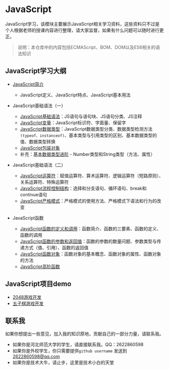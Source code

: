 # JavaScript

JavaScript学习，该模块主要展示JavaScript相关学习资料，这些资料只不过是个人根据老师的授课内容进行整理，请大家监督，如果有什么问题可以随时进行更正。

> 说明：本仓库中的内容包括ECMAScript、BOM、DOM以及ES6相关的语法知识

## JavaScript学习大纲

+ [JavaScript简介](https://github.com/fuziwang/JavaScript/blob/master/docs/01%20JavaScript%20introduction.md)
  + JavaScript定义、JavaScript特点、JavaScript基本用法


+ JavaScript基础语法（一）
  + [JavaScript基础语法](https://github.com/fuziwang/JavaScript/blob/master/docs/02%20JavaScript%20basic.md#javascript%E5%9F%BA%E7%A1%80%E8%AF%AD%E6%B3%95)：JS语句与语句块、JS语句分类、JS注释
  + [JavaScript变量](https://github.com/fuziwang/JavaScript/blob/master/docs/02%20JavaScript%20basic.md#javascript%E5%8F%98%E9%87%8F)：JavaScript标识符、字面量、保留字
  + [JavaScript数据类型](https://github.com/fuziwang/JavaScript/blob/master/docs/02%20JavaScript%20basic.md#js%E7%9A%84%E6%95%B0%E6%8D%AE%E7%B1%BB%E5%9E%8B)：JavaScript数据类型分类、数据类型检测方法`(typeof、instanceof)`、基本类型与引用类型的区别、基本数据类型的值、数据类型转换
  + [JavaScript包装对象](https://github.com/fuziwang/JavaScript/blob/master/docs/02%20JavaScript%20basic.md#%E5%8C%85%E8%A3%85%E5%AF%B9%E8%B1%A1)
  + 补充：[基本数据类型进阶](https://github.com/fuziwang/JavaScript/blob/master/docs/Basic-DateType-advanced.md) - Number类型和String类型（方法、属性）


+ JavaScript基础语法（二）
  + [JavaScript运算符](https://github.com/fuziwang/JavaScript/blob/master/docs/03%20JavaScript%20basic2.md#javascript%E8%BF%90%E7%AE%97%E7%AC%A6)：赋值运算符、算术运算符、逻辑运算符（短路原则）、关系运算符、特殊运算符
  + [JavaScript流程控制结构](https://github.com/fuziwang/JavaScript/blob/master/docs/03%20JavaScript%20basic2.md#javascript%E6%B5%81%E7%A8%8B%E6%8E%A7%E5%88%B6%E7%BB%93%E6%9E%84)：选择和分支语句、循环语句、break和continue语句
  + [JavaScript严格模式](https://github.com/fuziwang/JavaScript/blob/master/docs/03%20JavaScript%20basic2.md#js%E4%B8%A5%E6%A0%BC%E6%A8%A1%E5%BC%8F)：严格模式的使用方法、严格模式下语法和行为的改变


+ JavaScript函数
  + [JavaScript函数的定义和调用](https://github.com/fuziwang/JavaScript/blob/master/docs/04%20JavaScript%20function.md#%E5%87%BD%E6%95%B0%E7%9A%84%E5%AE%9A%E4%B9%89%E5%92%8C%E8%B0%83%E7%94%A8)：函数简介、函数的三要素、函数的定义、函数的调用
  + [JavaScript函数的参数和返回值](https://github.com/fuziwang/JavaScript/blob/master/docs/04%20JavaScript%20function.md#%E5%87%BD%E6%95%B0%E7%9A%84%E5%8F%82%E6%95%B0%E5%92%8C%E8%BF%94%E5%9B%9E%E5%80%BC)：函数的参数的数量问题、参数类型与传递方式（值、引用）、函数的返回值
  + [JavaScript函数对象](https://github.com/fuziwang/JavaScript/blob/master/docs/04%20JavaScript%20function.md#%E5%87%BD%E6%95%B0%E5%AF%B9%E8%B1%A1)：函数对象的基本概念、函数对象的属性、函数对象的方法
  + [JavaScript高阶函数](https://github.com/fuziwang/JavaScript/blob/master/docs/04%20JavaScript%20function.md#%E9%AB%98%E9%98%B6%E5%87%BD%E6%95%B0)

## JavaScript项目demo

+ [2048游戏开发](https://github.com/fuziwang/JavaScript/tree/master/src/2048)
+ [五子棋游戏开发](https://github.com/fuziwang/JavaScript/tree/master/src/%E4%BA%94%E5%AD%90%E6%A3%8B)

## 联系我

如果你想提出一些意见，加入我的知识原地，贡献自己的一部分力量，请联系我。

- 如果你是河北师范大学的学生，请直接联系我。QQ：2622860598
- 如果你是外校学生，你只需要提供`github username` 发送到[2622860598@qq.com](mailto:209702737@qq.com)
- 如果你是技术大牛，请止步，这里是技术小白的天堂

